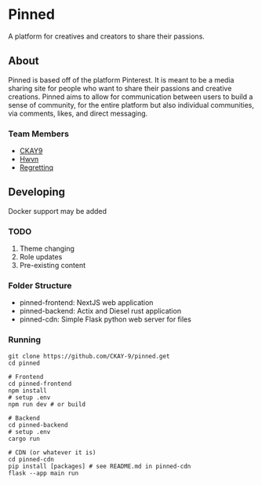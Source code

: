 # Pinned

A platform for creatives and creators to share their passions.

## About

Pinned is based off of the platform Pinterest. It is meant to be a media sharing site for people
who want to share their passions and creative creations. Pinned aims to allow for communication between users
to build a sense of community, for the entire platform but also individual communities, via comments, likes, and direct
messaging.

### Team Members
- <a href="https://github.com/CKAY-9">CKAY9</a>
- <a href="https://github.com/hwvnk">Hwvn</a>
- <a href="https://github.com/Regrettinq">Regrettinq</a>

## Developing

Docker support may be added

### TODO
1. Theme changing
2. Role updates
3. Pre-existing content

### Folder Structure
- pinned-frontend: NextJS web application
- pinned-backend: Actix and Diesel rust application
- pinned-cdn: Simple Flask python web server for files

### Running

```
git clone https://github.com/CKAY-9/pinned.get
cd pinned

# Frontend
cd pinned-frontend
npm install
# setup .env
npm run dev # or build

# Backend
cd pinned-backend
# setup .env
cargo run

# CDN (or whatever it is)
cd pinned-cdn
pip install [packages] # see README.md in pinned-cdn
flask --app main run
```
